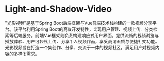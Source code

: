 # Light-and-Shadow-Video
"光影视频"是基于Spring Boot后端框架与Vue前端技术栈构建的一款视频分享平台。该平台利用Spring Boot的高效开发特性，实现用户管理、视频上传、分类检索等后端服务。前端Vue框架则负责构建响应式用户界面，提供流畅的视频浏览与播放体验。用户可轻松上传、分享个人视频作品，享受高清画质与便捷社交功能。光影视频旨在打造一个集创作、分享、交流于一体的视频社区，满足用户对视频内容的多样化需求。
